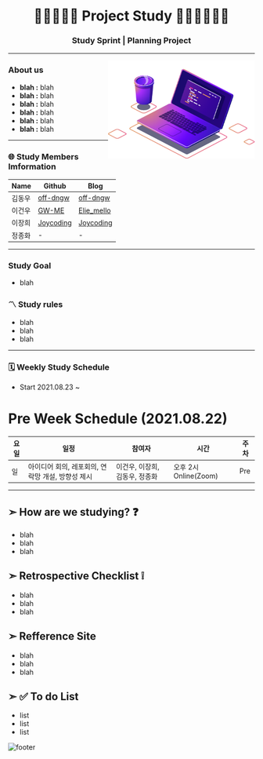 <h1 align="center"> 👦🏻🧑🏻‍💻 Project Study 🧑🏽‍💻🧑🏻‍🦱</h1>

<h3 align="center">Study Sprint | Planning Project</h3>

---------------------------------------------------------------------------------------------------------------------------------------------------------------------------------

<img align="right" height="200" width="300" src="readmeImage.png">

### About us 
-  **blah :** blah 
-  **blah :** blah
-  **blah :** blah
-  **blah :** blah
-  **blah :** blah
-  **blah :** blah


---------------------------------------------------------------------------------------------------------------------------------------------------------------------------------

### 🌐 Study Members Imformation

| Name | Github | Blog | 
|---|---|---|
| 김동우 | [off-dngw](https://github.com/off-dngw) | [off-dngw](https://velog.io/@off-dngw)  |
| 이건우 | [GW-ME](https://github.com/Geonwoo-Lee) | [Elie_mello](https://velog.io/@lee_geon_woo4336)   |
| 이장희 | [Joycoding](https://github.com/leejanghe) | [Joycoding](https://joy-codeing-lee.tistory.com/) |
| 정종화 | - | - |


---------------------------------------------------------------------------------------------------------------------------------------------------------------------------------

### Study Goal
- blah

### 〽️ Study rules
- blah
- blah
- blah

---------------------------------------------------------------------------------------------------------------------------------------------------------------------------------

 ### 🗓 Weekly Study Schedule
 - Start 2021.08.23 ~
 
 # Pre Week Schedule (2021.08.22)
| 요일 | 일정 | 참여자 | 시간 |  주차  |
|---|---|---|---|---|
| 일 | 아이디어 회의, 레포회의, 연락망 개설, 방향성 제시 | 이건우, 이장희, 김동우, 정종화 | 오후 2시 Online(Zoom) | Pre |
 
 
---------------------------------------------------------------------------------------------------------------------------------------------------------------------------------


## ➣ How are we studying? ❓
- blah
- blah
- blah

## ➣ Retrospective Checklist ❕
- blah
- blah
- blah

## **➣ Refference Site** 
- blah
- blah
- blah

## **➣ ✅ To do List**
- list
- list
- list



![footer](https://capsule-render.vercel.app/api?type=transparent&color=B897FF&height=300&section=footer&text=we%20can%20make%20it!%20&animation=fadeIn&fontSize=50&fontColor=BCBBFA)



